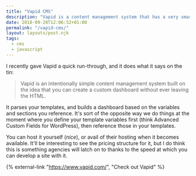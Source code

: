 ```yaml
---
title: "Vapid CMS"
description: "Vapid is a content management system that has a very smart way of letting you focus on the code, while constructing a dashboard based on your templates."
date: 2018-09-28T12:06:52+01:00
permalink: "/vapid-cms/"
layout: layouts/post.njk
tags:
  - cms
  - javascript
---
```


I recently gave Vapid a quick run-through, and it does what it says on the tin:

> Vapid is an intentionally simple content management system built on the idea that you can create a custom dashboard without ever leaving the HTML.

It parses your templates, and builds a dashboard based on the variables and sections you reference. It's sort of the opposite way we do things at the moment where you define your template variables first (think Advanced Custom Fields for WordPress), then reference those in your templates.

You can host it yourself (_nice_), or avail of their hosting when it becomes available. It'll be interesting to see the pricing structure for it, but I do think this is something agencies will latch on to thanks to the speed at which you can develop a site with it.

{% external-link "https://www.vapid.com/", "Check out Vapid" %}
